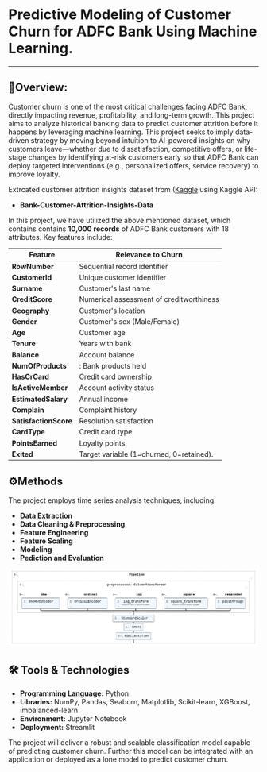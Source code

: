 # Predictive Modeling of Customer Churn for ADFC Bank Using Machine Learning.
---
## 🎯Overview:
Customer churn is one of the most critical challenges facing ADFC Bank, directly impacting revenue, profitability, and long-term growth. This project aims to analyze historical banking data to predict customer attrition before it happens by leveraging machine learning. This project seeks to imply data-driven strategy by moving beyond intuition to AI-powered insights on why customers leave—whether due to dissatisfaction, competitive offers, or life-stage changes by identifying at-risk customers early so that ADFC Bank can deploy targeted interventions (e.g., personalized offers, service recovery) to improve loyalty.

Extrcated customer attrition insights dataset from ([Kaggle](https://www.kaggle.com/datasets/marusagar/bank-customer-attrition-insights) using Kaggle API:

- __Bank-Customer-Attrition-Insights-Data__


In this project, we have utilized the above mentioned dataset, which contains contains **10,000 records** of ADFC Bank customers with 18 attributes. Key features include:

| Feature              | Relevance to Churn                               |
|----------------------|--------------------------------------------------|
| **RowNumber**        | Sequential record identifier                     |
| **CustomerId**       | Unique customer identifier                       |
| **Surname**          | Customer's last name                             |
| **CreditScore**      | Numerical assessment of creditworthiness         |
| **Geography**        | Customer's location                              |
| **Gender**           | Customer's sex (Male/Female)                     |
| **Age**              | Customer age                                     |
| **Tenure**           | Years with bank                                  | 
| **Balance**          | Account balance                                  |
| **NumOfProducts**    |: Bank products held                              |
| **HasCrCard**        |Credit card ownership                             |
| **IsActiveMember**   |Account activity status                           |
| **EstimatedSalary**  |Annual income                                     |
| **Complain**         |Complaint history                                 |
| **SatisfactionScore**| Resolution satisfaction                          |
| **CardType**         | Credit card type                                 | 
| **PointsEarned**     |Loyalty points                                    |
| **Exited**           |Target variable (1=churned, 0=retained).          |


## ⚙️Methods
The project employs time series analysis techniques, including:

- __Data Extraction__
- __Data Cleaning & Preprocessing__
- __Feature Engineering__
- __Feature Scaling__
- __Modeling__
- __Pediction and Evaluation__


![Machine Learning Pipeline](Customer%20churn%20prediction%20app/pipeline.png)
  

## 🛠️ Tools & Technologies
- __Programming Language:__ Python
- __Libraries:__ NumPy, Pandas, Seaborn, Matplotlib, Scikit-learn, XGBoost, imbalanced-learn
- __Environment:__ Jupyter Notebook
- __Deployment:__ Streamlit

The project will deliver a robust and scalable classification model capable of predicting customer churn. Further this model can be integrated with an application or deployed as a lone model to predict customer churn.
